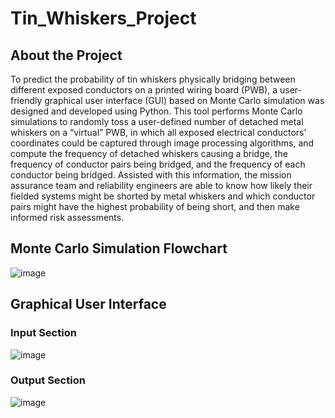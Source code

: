 # Tin_Whiskers_Project

## About the Project
To predict the probability of tin whiskers physically bridging between different exposed conductors on a printed wiring board (PWB), a user-friendly graphical user interface (GUI) based on Monte Carlo simulation was designed and developed using Python. This tool performs Monte Carlo simulations to randomly toss a user-defined number of detached metal whiskers on a “virtual” PWB, in which all exposed electrical conductors’ coordinates could be captured through image processing algorithms, and compute the frequency of detached whiskers causing a bridge, the frequency of conductor pairs being bridged, and the frequency of each conductor being bridged. Assisted with this information, the mission assurance team and reliability engineers are able to know how likely their fielded systems might be shorted by metal whiskers and which conductor pairs might have the highest probability of being short, and then make informed risk assessments.

## Monte Carlo Simulation Flowchart
![image](https://user-images.githubusercontent.com/119905396/212526312-aa73e83d-1908-478e-bf01-35d890e77a33.png)

## Graphical User Interface
### Input Section
![image](https://user-images.githubusercontent.com/119905396/212526327-5994852f-eda0-4f3d-9361-6ab2a31587a0.png)

### Output Section
![image](https://user-images.githubusercontent.com/119905396/212526342-4021b6af-0dd6-4d78-9a29-1ac46e808e36.png)
